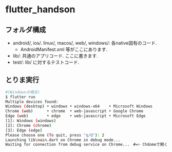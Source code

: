 # flutter_handson

## フォルダ構成

- android/, ios/. linux/, macos/, web/, windows/: 各native固有のコード.
    - AndroidManifest.xml 等がここにあります.
- lib/: 共通のアプリコード. ここに書きます.
- test/: lib/ に対するテストコード.


## とりま実行

```bash
#(Windowsの場合)
$ flutter run
Multiple devices found:
Windows (desktop) • windows • windows-x64    • Microsoft Windows
Chrome (web)      • chrome  • web-javascript • Google Chrome
Edge (web)        • edge    • web-javascript • Microsoft Edge
[1]: Windows (windows)
[2]: Chrome (chrome)
[3]: Edge (edge)
Please choose one (To quit, press "q/Q"): 2
Launching lib\main.dart on Chrome in debug mode...
Waiting for connection from debug service on Chrome...　#=> Chdomeで開く
```
